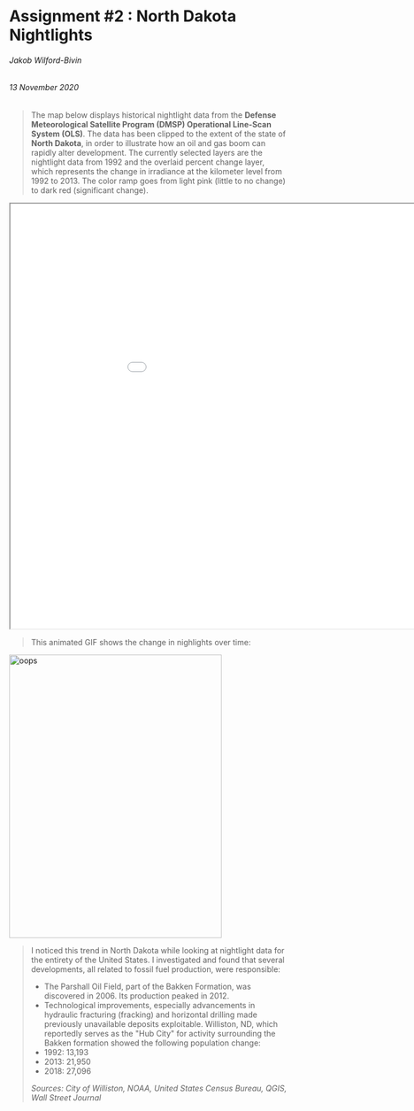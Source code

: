 # Assignment #2 : North Dakota Nightlights
###### Jakob Wilford-Bivin
###### 13 November 2020
>The map below displays historical nightlight data from the **Defense Meteorological Satellite Program (DMSP) Operational Line-Scan System (OLS)**. The data has been clipped to the extent of the state of **North Dakota**, in order to illustrate how an oil and gas boom can rapidly alter development. The currently selected layers are the nightlight data from 1992 and the overlaid percent change layer, which represents the change in irradiance at the kilometer level from 1992 to 2013. The color ramp goes from light pink (little to no change) to dark red (significant change). 

<iframe src="assignment2/index.html" width=1024 height=768></iframe>

>This animated GIF shows the change in nighlights over time:

<img src="/timelapse.gif" alt="oops" height=512 width=384 />

>I noticed this trend in North Dakota while looking at nightlight data for the entirety of the United States. I investigated and found that several developments, all related to fossil fuel production, were responsible:
>- The Parshall Oil Field, part of the Bakken Formation, was discovered in 2006. Its production peaked in 2012.
>- Technological improvements, especially advancements in hydraulic fracturing (fracking) and horizontal drilling made previously unavailable deposits exploitable.
> Williston, ND, which reportedly serves as the "Hub City" for activity surrounding the Bakken formation showed the following population change:
>- 1992: 13,193
>- 2013: 21,950
>- 2018: 27,096
>>
>*Sources: City of Williston, NOAA, United States Census Bureau, QGIS, Wall Street Journal*
